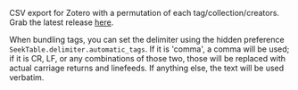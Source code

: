 CSV export for Zotero with a permutation of each tag/collection/creators. Grab the latest release [here](https://github.com/retorquere/zotero-seektable-export/releases/latest).

When bundling tags, you can set the delimiter using the hidden preference `SeekTable.delimiter.automatic_tags`. If it is 'comma', a comma will be used; if it is CR, LF, or any combinations of those two, those will be replaced with actual carriage returns and linefeeds. If anything else, the text will be used verbatim.
